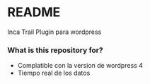 # README #

Inca Trail Plugin para wordpress

### What is this repository for? ###

* Complatible con la version de wordpress 4
* Tiempo real de los datos